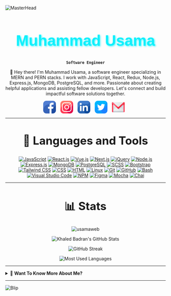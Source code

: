 ![MasterHead](https://user-images.githubusercontent.com/10498744/210012254-234538ff-d198-48aa-8964-37e6fd45d227.gif)

<div align="center">

<h1 style="font-family: 'Montserrat', sans-serif; font-size: 48px; color: #0FF0FC; font-weight: bold; text-shadow: 2px 2px 5px #0ff0fcbe;"> Muhammad Usama </h1>

**`Software Engineer`**

👋 Hey there! I'm Muhammad Usama, a software engineer specializing in MERN and PERN stacks. I work with JavaScript, React, Redux, Node.js, Express.js, MongoDB, PostgreSQL, and more. Passionate about creating helpful applications and assisting fellow developers. Let's connect and build impactful software solutions together.

</div>

<div align="center">
  <a href="https://www.facebook.com/usamadev97/" target="_blank"><img src="./assets/facebook.png" alt="Facebook" style="width: 40px; height: 40px; margin-right: 10px; vertical-align: middle;"></a>
<a href="https://www.instagram.com/musama01official/" target="_blank"><img src="./assets/instagram.png" alt="Instagram" style="width: 40px; height: 40px; margin-right: 10px; vertical-align: middle;"></a>
<a href="https://www.linkedin.com/in/usamadev/" target="_blank"><img src="./assets/linkedin.png" alt="LinkedIn" style="width: 40px; height: 40px; margin-right: 10px; vertical-align: middle;"></a>
<a href="https://twitter.com/usama30289" target="_blank"><img src="./assets/twitter.png" alt="Twitter" style="width: 40px; height: 40px; margin-right: 10px; vertical-align: middle;"></a>
<a href="mailto:muhammadusama30289@gmail.com
" target="_blank"><img src="./assets/gmail.png" alt="Gmail" style="width: 40px; height: 40px; margin-right: 10px; vertical-align: middle;"></a>
</div>

---

<div align="center">
  <h2 style="font-size: 35px;">📙 Languages and Tools</h2>

[![JavaScript](https://img.shields.io/badge/JavaScript-F7DF1E?style=for-the-badge&logo=javascript&logoColor=black)](https://www.javascript.com/)
[![React.js](https://img.shields.io/badge/React.js-61DAFB?style=for-the-badge&logo=react&logoColor=black)](https://reactjs.org/)
[![Vue.js](https://img.shields.io/badge/Vue.js-4FC08D?style=for-the-badge&logo=vue.js&logoColor=white)](https://vuejs.org/)
[![Next.js](https://img.shields.io/badge/Next.js-000000?style=for-the-badge&logo=next.js&logoColor=white)](https://nextjs.org/)
[![jQuery](https://img.shields.io/badge/jQuery-0769AD?style=for-the-badge&logo=jquery&logoColor=white)](https://jquery.com/)
[![Node.js](https://img.shields.io/badge/Node.js-339933?style=for-the-badge&logo=node.js&logoColor=white)](https://nodejs.org/)
[![Express.js](https://img.shields.io/badge/Express.js-000000?style=for-the-badge&logo=express&logoColor=white)](https://expressjs.com/)
[![MongoDB](https://img.shields.io/badge/MongoDB-47A248?style=for-the-badge&logo=mongodb&logoColor=white)](https://www.mongodb.com/)
[![PostgreSQL](https://img.shields.io/badge/PostgreSQL-336791?style=for-the-badge&logo=postgresql&logoColor=white)](https://www.postgresql.org/)
[![SCSS](https://img.shields.io/badge/SCSS-CC6699?style=for-the-badge&logo=sass&logoColor=white)](https://sass-lang.com/)
[![Bootstrap](https://img.shields.io/badge/Bootstrap-7952B3?style=for-the-badge&logo=bootstrap&logoColor=white)](https://getbootstrap.com/)
[![Tailwind CSS](https://img.shields.io/badge/Tailwind_CSS-38B2AC?style=for-the-badge&logo=tailwind-css&logoColor=white)](https://tailwindcss.com/)
[![CSS](https://img.shields.io/badge/CSS-1572B6?style=for-the-badge&logo=css3&logoColor=white)](https://www.w3.org/Style/CSS/)
[![HTML](https://img.shields.io/badge/HTML-E34F26?style=for-the-badge&logo=html5&logoColor=white)](https://html.spec.whatwg.org/multipage/)
[![Linux](https://img.shields.io/badge/Linux-FCC624?style=for-the-badge&logo=linux&logoColor=black)](https://www.linux.org/)
[![Git](https://img.shields.io/badge/Git-F05032?style=for-the-badge&logo=git&logoColor=white)](https://git-scm.com/)
[![GitHub](https://img.shields.io/badge/GitHub-181717?style=for-the-badge&logo=github&logoColor=white)](https://github.com/)
[![Bash](https://img.shields.io/badge/Bash-4EAA25?style=for-the-badge&logo=gnu-bash&logoColor=white)](https://www.gnu.org/software/bash/)
[![Visual Studio Code](https://img.shields.io/badge/Visual_Studio_Code-007ACC?style=for-the-badge&logo=visual-studio-code&logoColor=white)](https://code.visualstudio.com/)
[![NPM](https://img.shields.io/badge/NPM-CB3837?style=for-the-badge&logo=npm&logoColor=white)](https://www.npmjs.com/)
[![Figma](https://img.shields.io/badge/Figma-F24E1E?style=for-the-badge&logo=figma&logoColor=white)](https://www.figma.com/)
[![Mocha](https://img.shields.io/badge/Mocha-8D6748?style=for-the-badge&logo=mocha&logoColor=white)](https://mochajs.org/)
[![Chai](https://img.shields.io/badge/Chai-A30701?style=for-the-badge&logo=chai&logoColor=white)](https://www.chaijs.com/)

</div>

---

<div align="center">
  <h2 style="font-size: 35px;">📊 Stats</h2>

  <p> <img src="https://komarev.com/ghpvc/?username=usamaweb&label=Profile%20views&color=009999&style=for-the-badge" alt="usamaweb" /> </p>

<div class="stats" align="center">

![Khaled Badran's GitHub Stats](https://github-readme-stats.vercel.app/api?username=alphadev97&hide=stars&count_private=true&show_icons=true&theme=algolia&border_radius=20)

![GitHub Streak](https://streak-stats.demolab.com?user=usamadev97&count_private=true&theme=algolia&border_radius=20)

![Most Used Languages](https://github-readme-stats.vercel.app/api/top-langs/?username=alphadev97&layout=compact&show_icons=true&theme=algolia&border_radius=20)

</div>

</div>

---

<details>
<summary>👋 <strong>Want To Know More About Me?</strong></summary>

<p align="center">
  <img alt="Coding" width="400" src="https://em-content.zobj.net/source/microsoft-teams/363/wolf_1f43a.png">
</p>

👋 Hey there! I'm Muhammad Usama, a passionate software engineer with a focus on creating impactful solutions. I specialize in the MERN (MongoDB, Express.js, React, Node.js) and PERN (PostgreSQL, Express.js, React, Node.js) stacks, but my expertise extends to various other frameworks as well.

With a love for JavaScript and its powerful ecosystem, I enjoy crafting elegant and efficient code using technologies like React, Redux, Node.js, Express.js, MongoDB, PostgreSQL, and more. As a software engineer, I'm constantly exploring new possibilities and staying up to date with the latest industry trends.

Beyond just writing code, I find immense satisfaction in helping fellow developers and engineers. Whether it's offering guidance, sharing insights, or collaborating on projects, I'm always eager to contribute my knowledge and expertise to support others.

Driven by a goal to create meaningful applications that make a difference in people's lives, I'm passionate about leveraging technology to help and serve others. I believe in the potential of software to solve real-world problems and enhance the human experience.

If you're looking for a dedicated collaborator or seeking assistance with your projects, I'm here to help! Let's connect and work together to build innovative software solutions that have a positive impact. Reach out to me, and let's embark on a journey of problem-solving and creativity.

</details>

---

![Blip](./assets/blip-cc-melodysheep.gif)
